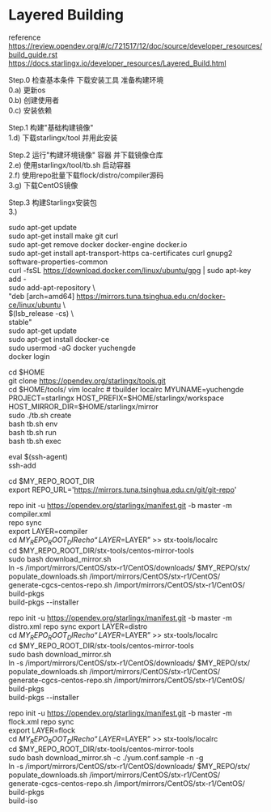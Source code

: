 Layered Building  
====
  
reference  
https://review.opendev.org/#/c/721517/12/doc/source/developer_resources/build_guide.rst  
https://docs.starlingx.io/developer_resources/Layered_Build.html  
  
  
Step.0 检查基本条件 下载安装工具 准备构建环境  
  0.a) 更新os  
  0.b) 创建使用者  
  0.c) 安装依赖  
  
Step.1 构建"基础构建镜像"  
  1.d) 下载starlingx/tool 并用此安装  
  
Step.2 运行"构建环境镜像" 容器 并下载镜像仓库  
  2.e) 使用starlingx/tool/tb.sh 启动容器  
  2.f) 使用repo批量下载flock/distro/compiler源码  
  3.g) 下载CentOS镜像  
  
Step.3 构建Starlingx安装包  
  3.)  
  
  
sudo apt-get update  
sudo apt-get install make git curl  
sudo apt-get remove docker docker-engine docker.io  
sudo apt-get install apt-transport-https ca-certificates curl gnupg2 software-properties-common  
curl -fsSL https://download.docker.com/linux/ubuntu/gpg | sudo apt-key add -  
sudo add-apt-repository \  
   "deb [arch=amd64] https://mirrors.tuna.tsinghua.edu.cn/docker-ce/linux/ubuntu \  
   $(lsb_release -cs) \  
   stable"  
sudo apt-get update  
sudo apt-get install docker-ce  
sudo usermod -aG docker yuchengde  
docker login  
  
cd $HOME  
git clone https://opendev.org/starlingx/tools.git  
cd $HOME/tools/  
vim localrc  
       # tbuilder localrc  
       MYUNAME=yuchengde  
       PROJECT=starlingx  
       HOST_PREFIX=$HOME/starlingx/workspace  
       HOST_MIRROR_DIR=$HOME/starlingx/mirror  
sudo ./tb.sh create  
bash tb.sh env  
bash tb.sh run  
bash tb.sh exec  
  
eval $(ssh-agent)  
ssh-add  
  
cd $MY_REPO_ROOT_DIR  
export REPO_URL='https://mirrors.tuna.tsinghua.edu.cn/git/git-repo'  

repo init -u https://opendev.org/starlingx/manifest.git -b master -m compiler.xml  
repo sync  
export LAYER=compiler  
cd  $MY_REPO_ROOT_DIR  
echo “LAYER=$LAYER” >> stx-tools/localrc  
cd  $MY_REPO_ROOT_DIR/stx-tools/centos-mirror-tools  
sudo bash download_mirror.sh  
ln -s /import/mirrors/CentOS/stx-r1/CentOS/downloads/ $MY_REPO/stx/  
populate_downloads.sh /import/mirrors/CentOS/stx-r1/CentOS/  
generate-cgcs-centos-repo.sh /import/mirrors/CentOS/stx-r1/CentOS/  
build-pkgs  
build-pkgs --installer  

repo init -u https://opendev.org/starlingx/manifest.git -b master -m distro.xml
repo sync
export LAYER=distro  
cd  $MY_REPO_ROOT_DIR  
echo “LAYER=$LAYER” >> stx-tools/localrc  
cd  $MY_REPO_ROOT_DIR/stx-tools/centos-mirror-tools  
sudo bash download_mirror.sh  
ln -s /import/mirrors/CentOS/stx-r1/CentOS/downloads/ $MY_REPO/stx/  
populate_downloads.sh /import/mirrors/CentOS/stx-r1/CentOS/  
generate-cgcs-centos-repo.sh /import/mirrors/CentOS/stx-r1/CentOS/  
build-pkgs  
build-pkgs --installer  

repo init -u https://opendev.org/starlingx/manifest.git -b master -m flock.xml 
repo sync  
export LAYER=flock  
cd  $MY_REPO_ROOT_DIR  
echo “LAYER=$LAYER” >> stx-tools/localrc  
cd  $MY_REPO_ROOT_DIR/stx-tools/centos-mirror-tools  
sudo bash download_mirror.sh -c ./yum.conf.sample -n -g  
ln -s /import/mirrors/CentOS/stx-r1/CentOS/downloads/ $MY_REPO/stx/  
populate_downloads.sh /import/mirrors/CentOS/stx-r1/CentOS/  
generate-cgcs-centos-repo.sh /import/mirrors/CentOS/stx-r1/CentOS/  
build-pkgs  
build-iso  
  
